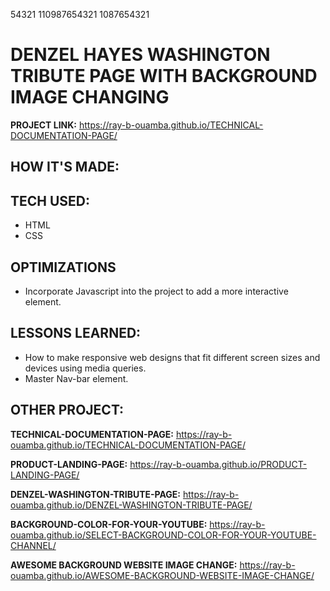 54321   110987654321  1087654321

# DENZEL HAYES WASHINGTON TRIBUTE PAGE WITH BACKGROUND IMAGE CHANGING 


**PROJECT LINK:**  https://ray-b-ouamba.github.io/TECHNICAL-DOCUMENTATION-PAGE/
## HOW IT'S MADE:
## TECH USED:
* HTML
* CSS

## OPTIMIZATIONS
* Incorporate Javascript into the project to add a more interactive element.

## LESSONS LEARNED:
* How to make responsive web designs that fit different screen sizes and devices using media queries.
* Master Nav-bar element.
  
## OTHER PROJECT:
**TECHNICAL-DOCUMENTATION-PAGE:**
https://ray-b-ouamba.github.io/TECHNICAL-DOCUMENTATION-PAGE/

**PRODUCT-LANDING-PAGE:**
 https://ray-b-ouamba.github.io/PRODUCT-LANDING-PAGE/

**DENZEL-WASHINGTON-TRIBUTE-PAGE:**
https://ray-b-ouamba.github.io/DENZEL-WASHINGTON-TRIBUTE-PAGE/

**BACKGROUND-COLOR-FOR-YOUR-YOUTUBE:**
https://ray-b-ouamba.github.io/SELECT-BACKGROUND-COLOR-FOR-YOUR-YOUTUBE-CHANNEL/

**AWESOME BACKGROUND WEBSITE IMAGE CHANGE:**
https://ray-b-ouamba.github.io/AWESOME-BACKGROUND-WEBSITE-IMAGE-CHANGE/
